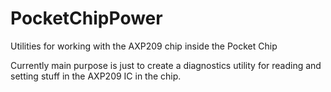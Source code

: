 # PocketChipPower
Utilities for working with the AXP209 chip inside the Pocket Chip

Currently main purpose is just to create a diagnostics utility for reading and setting stuff in the AXP209 IC in the chip.
